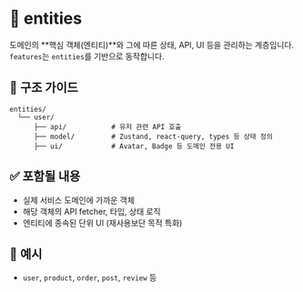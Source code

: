 # 🧩 entities

도메인의 **핵심 객체(엔티티)**와 그에 따른 상태, API, UI 등을 관리하는 계층입니다.  
`features`는 `entities`를 기반으로 동작합니다.

## 🔖 구조 가이드

```
entities/
  └── user/
      ├── api/           # 유저 관련 API 호출
      ├── model/         # Zustand, react-query, types 등 상태 정의
      ├── ui/            # Avatar, Badge 등 도메인 전용 UI
```

## ✅ 포함될 내용
- 실제 서비스 도메인에 가까운 객체
- 해당 객체의 API fetcher, 타입, 상태 로직
- 엔티티에 종속된 단위 UI (재사용보단 목적 특화)

## 📌 예시
- `user`, `product`, `order`, `post`, `review` 등